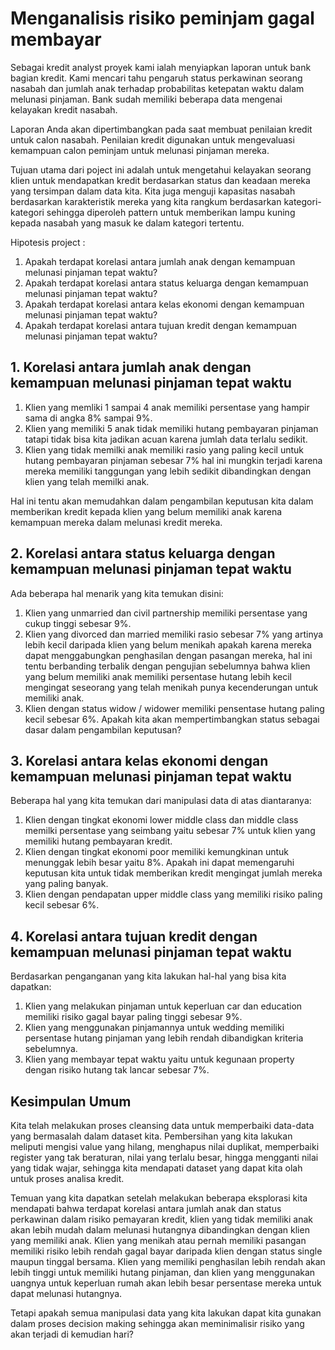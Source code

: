 # Menganalisis risiko peminjam gagal membayar

Sebagai kredit analyst proyek kami ialah menyiapkan laporan untuk bank bagian kredit. Kami mencari tahu pengaruh status perkawinan seorang nasabah dan jumlah anak terhadap probabilitas ketepatan waktu dalam melunasi pinjaman. Bank sudah memiliki beberapa data mengenai kelayakan kredit nasabah.

Laporan Anda akan dipertimbangkan pada saat membuat penilaian kredit untuk calon nasabah. Penilaian kredit digunakan untuk mengevaluasi kemampuan calon peminjam untuk melunasi pinjaman mereka.

Tujuan utama dari poject ini adalah untuk mengetahui kelayakan seorang klien untuk mendapatkan kredit berdasarkan status dan keadaan mereka yang tersimpan dalam data kita. Kita juga menguji kapasitas nasabah berdasarkan karakteristik mereka yang kita rangkum berdasarkan kategori-kategori sehingga diperoleh pattern untuk memberikan lampu kuning kepada nasabah yang masuk ke dalam kategori tertentu.

Hipotesis project :

1. Apakah terdapat korelasi antara jumlah anak dengan kemampuan melunasi pinjaman tepat waktu?
2. Apakah terdapat korelasi antara status keluarga dengan kemampuan melunasi pinjaman tepat waktu?
3. Apakah terdapat korelasi antara kelas ekonomi dengan kemampuan melunasi pinjaman tepat waktu?
4. Apakah terdapat korelasi antara tujuan kredit dengan kemampuan melunasi pinjaman tepat waktu?

## 1. Korelasi antara jumlah anak dengan kemampuan melunasi pinjaman tepat waktu

1. Klien yang memliki 1 sampai 4 anak memiliki persentase yang hampir sama di angka 8% sampai 9%.
2. Klien yang memiliki 5 anak tidak memiliki hutang pembayaran pinjaman tatapi tidak bisa kita jadikan acuan karena jumlah data terlalu sedikit.
3. Klien yang tidak memilki anak memiliki rasio yang paling kecil untuk hutang pembayaran pinjaman sebesar 7% hal ini mungkin terjadi karena mereka memiliki tanggungan yang lebih sedikit dibandingkan dengan klien yang telah memilki anak.

Hal ini tentu akan memudahkan dalam pengambilan keputusan kita dalam memberikan kredit kepada klien yang belum memiliki anak karena kemampuan mereka dalam melunasi kredit mereka.

## 2. Korelasi antara status keluarga dengan kemampuan melunasi pinjaman tepat waktu

Ada beberapa hal menarik yang kita temukan disini:
1. Klien yang unmarried dan civil partnership memiliki persentase yang cukup tinggi sebesar 9%.
2. Klien yang divorced dan married memiliki rasio sebesar 7% yang artinya lebih kecil daripada klien yang belum menikah apakah karena mereka dapat menggabungkan penghasilan dengan pasangan mereka, hal ini tentu berbanding terbalik dengan pengujian sebelumnya bahwa klien yang belum memiliki anak memiliki persentase hutang lebih kecil mengingat seseorang yang telah menikah punya kecenderungan untuk memiliki anak.
3. Klien dengan status widow / widower memiliki pensentase hutang paling kecil sebesar 6%. Apakah kita akan mempertimbangkan status sebagai dasar dalam pengambilan keputusan?

## 3. Korelasi antara kelas ekonomi dengan kemampuan melunasi pinjaman tepat waktu

Beberapa hal yang kita temukan dari manipulasi data di atas diantaranya:
1. Klien dengan tingkat ekonomi lower middle class dan middle class memilki persentase yang seimbang yaitu sebesar 7% untuk klien yang memiliki hutang pembayaran kredit.
2. Klien dengan tingkat ekonomi poor memiliki kemungkinan untuk menunggak lebih besar yaitu 8%. Apakah ini dapat memengaruhi keputusan kita untuk tidak memberikan kredit mengingat jumlah mereka yang paling banyak.
3. Klien dengan pendapatan upper middle class yang memiliki risiko paling kecil sebesar 6%.

## 4. Korelasi antara tujuan kredit dengan kemampuan melunasi pinjaman tepat waktu

Berdasarkan penganganan yang kita lakukan hal-hal yang bisa kita dapatkan:
1. Klien yang melakukan pinjaman untuk keperluan car dan education memiliki risiko gagal bayar paling tinggi sebesar 9%.
2. Klien yang menggunakan pinjamannya untuk wedding memiliki persentase hutang pinjaman yang lebih rendah dibandigkan kriteria sebelumnya.
3. Klien yang membayar tepat waktu yaitu untuk kegunaan property dengan risiko hutang tak lancar sebesar 7%.

## Kesimpulan Umum

Kita telah melakukan proses cleansing data untuk memperbaiki data-data yang bermasalah dalam dataset kita. Pembersihan yang kita lakukan meliputi mengisi value yang hilang, menghapus nilai duplikat, memperbaiki register yang tak beraturan, nilai yang terlalu besar, hingga mengganti nilai yang tidak wajar, sehingga kita mendapati dataset yang dapat kita olah untuk proses analisa kredit.

Temuan yang kita dapatkan setelah melakukan beberapa eksplorasi kita mendapati bahwa terdapat korelasi antara jumlah anak dan status perkawinan dalam risiko pemayaran kredit, klien yang tidak memiliki anak akan lebih mudah dalam melunasi hutangnya dibandingkan dengan klien yang memiliki anak. Klien yang menikah atau pernah memiliki pasangan memiliki risiko lebih rendah gagal bayar daripada klien dengan status single maupun tinggal bersama. Klien yang memiliki penghasilan lebih rendah akan lebih tinggi untuk memiliki hutang pinjaman, dan klien yang menggunakan uangnya untuk keperluan rumah akan lebih besar persentase mereka untuk dapat melunasi hutangnya.

Tetapi apakah semua manipulasi data yang kita lakukan dapat kita gunakan dalam proses decision making sehingga akan meminimalisir risiko yang akan terjadi di kemudian hari?
